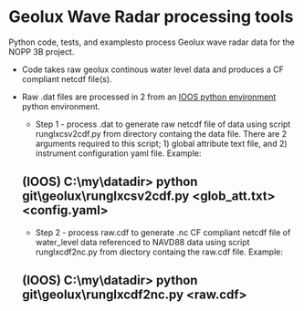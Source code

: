 # Geolux Wave Radar processing tools
Python code, tests, and examplesto process Geolux wave radar data for the NOPP 3B project.

- Code takes raw geolux continous water level data and produces a CF compliant netcdf file(s).

- Raw .dat files are processed in 2 from an [IOOS python environment](https://ioos.github.io/ioos_code_lab/content/ioos_installation_conda.html) python environment.
    + Step 1 - process .dat to generate raw netcdf file of data using script runglxcsv2cdf.py from directory containg the data file. There are 2 arguments required to this script; 1) global attribute text file, and 2) instrument configuration yaml file. Example:
    
    ## (IOOS) C:\my\datadir> python git\geolux\runglxcsv2cdf.py <glob_att.txt> <config.yaml>

    + Step 2 - process raw.cdf to generate .nc CF compliant netcdf file of water_level data referenced to NAVD88 data using script runglxcdf2nc.py from diectory containg the raw.cdf file. Example:
    
    ## (IOOS) C:\my\datadir> python git\geolux\runglxcdf2nc.py <raw.cdf>
